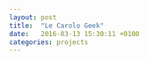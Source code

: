 ```yaml
---
layout: post
title:  "Le Carolo Geek"
date:   2016-03-13 15:30:11 +0100
categories: projects
---
```


